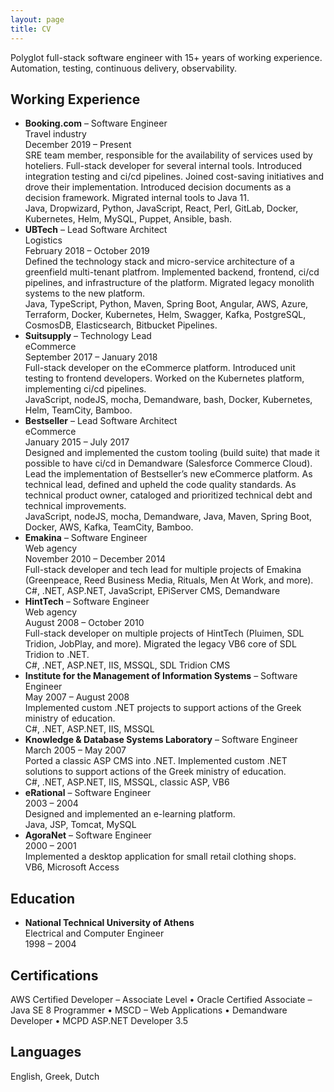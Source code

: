 ```yaml
---
layout: page
title: CV
---
```


Polyglot full-stack software engineer with 15+ years of working experience.
Automation, testing, continuous delivery, observability.

## Working Experience

<ul>
  <li>
    <div><strong>Booking.com</strong> – Software Engineer</div>
    <div>Travel industry</div>
    <div class="period">December 2019 – Present</div>
    <div>
      SRE team member, responsible for the availability of services used by hoteliers.
      Full-stack developer for several internal tools. Introduced integration testing
      and ci/cd pipelines. Joined cost-saving initiatives and drove their
      implementation. Introduced decision documents as a decision framework. Migrated
      internal tools to Java 11.
    </div>
    <div class="keywords">
      Java, Dropwizard, Python, JavaScript, React, Perl, GitLab, Docker, Kubernetes,
      Helm, MySQL, Puppet, Ansible, bash.
    </div>
  </li>

  <li>
    <div><strong>UBTech</strong> – Lead Software Architect</div>
    <div>Logistics</div>
    <div class="period">February 2018 – October 2019</div>
    <div>
      Defined the technology stack and micro-service architecture of a greenfield
      multi-tenant platfrom. Implemented backend, frontend, ci/cd pipelines, and
      infrastructure of the platform. Migrated legacy monolith systems to the new
      platform.
    </div>
    <div class="keywords">
      Java, TypeScript, Python, Maven, Spring Boot, Angular, AWS, Azure, Terraform,
      Docker, Kubernetes, Helm, Swagger, Kafka, PostgreSQL, CosmosDB, Elasticsearch,
      Bitbucket Pipelines.
    </div>
  </li>

  <li>
    <div><strong>Suitsupply</strong> – Technology Lead</div>
    <div>eCommerce</div>
    <div class="period">September 2017 – January 2018</div>
    <div>
      Full-stack developer on the eCommerce platform. Introduced unit testing to
      frontend developers. Worked on the Kubernetes platform, implementing ci/cd
      pipelines.
    </div>
    <div class="keywords">
      JavaScript, nodeJS, mocha, Demandware, bash, Docker, Kubernetes, Helm, TeamCity,
      Bamboo.
    </div>
  </li>

  <li>
    <div><strong>Bestseller</strong> – Lead Software Architect</div>
    <div>eCommerce</div>
    <div class="period">January 2015 – July 2017</div>
    <div>
      Designed and implemented the custom tooling (build suite) that made it possible
      to have ci/cd in Demandware (Salesforce Commerce Cloud). Lead the implementation
      of Bestseller’s new eCommerce platform. As technical lead, defined and upheld
      the code quality standards. As technical product owner, cataloged and
      prioritized technical debt and technical improvements.
    </div>
    <div class="keywords">
      JavaScript, nodeJS, mocha, Demandware, Java, Maven, Spring Boot, Docker, AWS,
      Kafka, TeamCity, Bamboo.
    </div>
  </li>

  <li>
    <div><strong>Emakina</strong> – Software Engineer</div>
    <div>Web agency</div>
    <div class="period">November 2010 – December 2014</div>
    <div>
      Full-stack developer and tech lead for multiple projects of Emakina (Greenpeace,
      Reed Business Media, Rituals, Men At Work, and more).
    </div>
    <div class="keywords">
      C#, .NET, ASP.NET, JavaScript, EPiServer CMS, Demandware
    </div>
  </li>

  <li>
    <div><strong>HintTech</strong> – Software Engineer</div>
    <div>Web agency</div>
    <div class="period">August 2008 – October 2010</div>
    <div>
      Full-stack developer on multiple projects of HintTech (Pluimen, SDL Tridion,
      JobPlay, and more). Migrated the legacy VB6 core of SDL Tridion to .NET.
    </div>
    <div class="keywords">
      C#, .NET, ASP.NET, IIS, MSSQL, SDL Tridion CMS
    </div>
  </li>

  <li>
    <div><strong>Institute for the Management of Information Systems</strong> – Software Engineer</div>
    <div class="period">May 2007 – August 2008</div>
    <div>
      Implemented custom .NET projects to support actions of the Greek ministry of
      education.
    </div>
    <div class="keywords">C#, .NET, ASP.NET, IIS, MSSQL</div>
  </li>

  <li>
    <div><strong>Knowledge & Database Systems Laboratory</strong> – Software Engineer</div>
    <div class="period">March 2005 – May 2007</div>
    <div>
      Ported a classic ASP CMS into .NET. Implemented custom .NET solutions to support
      actions of the Greek ministry of education.
    </div>
    <div class="keywords">C#, .NET, ASP.NET, IIS, MSSQL, classic ASP, VB6</div>
  </li>

  <li>
    <div><strong>eRational</strong> – Software Engineer</div>
    <div class="period">2003 – 2004</div>
    <div>Designed and implemented an e-learning platform.</div>
    <div class="keywords">Java, JSP, Tomcat, MySQL</div>
  </li>

  <li>
    <div><strong>AgoraNet</strong> – Software Engineer</div>
    <div class="period">2000 – 2001</div>
    <div>Implemented a desktop application for small retail clothing shops.</div>
    <div class="keywords">VB6, Microsoft Access</div>
  </li>
</ul>

## Education

<ul>
  <li>
    <div><strong>National Technical University of Athens</strong></div>
    <div>Electrical and Computer Engineer</div>
    <div>1998 – 2004</div>
  </li>
</ul>

## Certifications

AWS Certified Developer – Associate Level • Oracle Certified Associate – Java SE
8 Programmer • MSCD – Web Applications • Demandware Developer • MCPD ASP.NET
Developer 3.5

## Languages

English, Greek, Dutch
